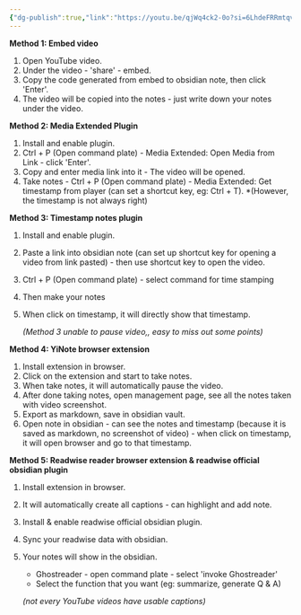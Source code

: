 ```yaml
---
{"dg-publish":true,"link":"https://youtu.be/qjWq4ck2-0o?si=6LhdeFRRmtqv_CKn","permalink":"/Obsidian - make notes from YouTube videos/","dgPassFrontmatter":true}
---
```


**Method 1: Embed video**
1. Open YouTube video.
2. Under the video - 'share'  - embed.
3. Copy the code generated from embed to obsidian note, then click 'Enter'.
4. The video will be copied into the notes - just write down your notes under the video.

**Method 2: Media Extended Plugin**
1. Install and enable plugin.
2. Ctrl + P (Open command plate) - Media Extended: Open Media from Link - click 'Enter'.
3. Copy and enter media link into it - The video will be opened.
4. Take notes - Ctrl + P (Open command plate) - Media Extended: Get timestamp from player (can set a shortcut key, eg: Ctrl + T).
	*(However, the timestamp is not always right)

**Method 3: Timestamp notes plugin**
1. Install and enable plugin.
2. Paste a link into obsidian note (can set up shortcut key for opening a video from link pasted) - then use shortcut key to open the video.
3. Ctrl + P (Open command plate) - select command for time stamping
4. Then make your notes
5. When click on timestamp, it will directly show that timestamp.

	*(Method 3 unable to pause video,, easy to miss out some points)*

**Method 4: YiNote browser extension**
1. Install extension in browser.
2. Click on the extension and start to take notes.
3. When take notes, it will automatically pause the video.
4. After done taking notes, open management page, see all the notes taken with video screenshot.
5. Export as markdown, save in obsidian vault.
6. Open note in obsidian - can see the notes and timestamp (because it is saved as markdown, no screenshot of video) - when click on timestamp, it will open browser and go to that timestamp.

**Method 5: Readwise reader browser extension & readwise official obsidian plugin**
1. Install extension in browser.
2. It will automatically create all captions - can highlight and add note.
3. Install & enable readwise official obsidian plugin.
4. Sync your readwise data with obsidian.
5. Your notes will show in the obsidian.
	- Ghostreader - open command plate - select 'invoke Ghostreader'
	- Select the function that you want (eg: summarize, generate Q & A)
	
	*(not every YouTube videos have usable captions)*
	